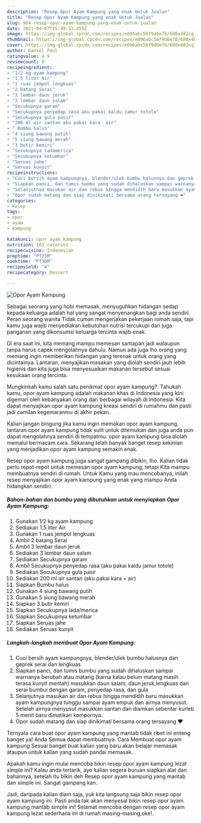 ```yaml
---
description: "Resep Opor Ayam Kampung yang enak Untuk Jualan"
title: "Resep Opor Ayam Kampung yang enak Untuk Jualan"
slug: 964-resep-opor-ayam-kampung-yang-enak-untuk-jualan
date: 2021-04-07T15:49:53.455Z
image: https://img-global.cpcdn.com/recipes/e896abc56f9d6e76/680x482cq70/opor-ayam-kampung-foto-resep-utama.jpg
thumbnail: https://img-global.cpcdn.com/recipes/e896abc56f9d6e76/680x482cq70/opor-ayam-kampung-foto-resep-utama.jpg
cover: https://img-global.cpcdn.com/recipes/e896abc56f9d6e76/680x482cq70/opor-ayam-kampung-foto-resep-utama.jpg
author: Daniel Paul
ratingvalue: 4.9
reviewcount: 8
recipeingredient:
- "1/2 kg ayam kampung"
- "1,5 liter Air"
- "1 ruas jempol lengkuas"
- "2 batang Serai"
- "3 lembar daun jeruk"
- "3 lembar daun salam"
- "Secukupnya garam"
- "Secukupnya penyedap rasa aku pakai kaldu jamur totole"
- "Secukupnya gula pasir"
- "200 ml air santan aku pakai kara  air"
- " Bumbu halus"
- "4 siung bawang putih"
- "5 siung bawang merah"
- "3 butir kemiri"
- "Secukupnya ladamerica"
- "Secukupnya ketumbar"
- "Seruas jahe"
- "Seruas kunyit"
recipeinstructions:
- "Cuci bersih ayam kampungnya, blender/ulek bumbu halusnya dan geprek serai dan lengkuas"
- "Siapkan panci, dan tumis bumbu yang sudah dihaluskan sampai warnanya berubah atau matang (karna kalau belum matang masih terasa kunyit mentah) masukkan daun salam, daun jeruk,lengkuas dan serai bumbui dengan garam, penyedap rasa, dan gula"
- "Selanjutnya masukan air dan rebus hingga mendidih baru masukkan ayam kampungnya tunggu sampai ayam empuk dan airnya menyusut. Setelah airnya menyusut masukkan santan dan diamkan sebentar kurleb 5 menit baru dimatikan kompornya."
- "Opor sudah matang dan siap dinikimati bersama orang tersayang ❤️"
categories:
- Resep
tags:
- opor
- ayam
- kampung

katakunci: opor ayam kampung 
nutrition: 163 calories
recipecuisine: Indonesian
preptime: "PT21M"
cooktime: "PT36M"
recipeyield: "4"
recipecategory: Dessert

---
```



![Opor Ayam Kampung](https://img-global.cpcdn.com/recipes/e896abc56f9d6e76/680x482cq70/opor-ayam-kampung-foto-resep-utama.jpg)

Sebagai seorang yang hobi memasak, menyuguhkan hidangan sedap kepada keluarga adalah hal yang sangat menyenangkan bagi anda sendiri. Peran seorang  wanita Tidak cuman mengerjakan pekerjaan rumah saja, tapi kamu juga wajib menyediakan kebutuhan nutrisi tercukupi dan juga panganan yang dikonsumsi keluarga tercinta wajib enak.

Di era  saat ini, kita memang mampu memesan santapan jadi walaupun tanpa harus capek mengolahnya dahulu. Namun ada juga lho orang yang memang ingin memberikan hidangan yang terenak untuk orang yang dicintainya. Lantaran, menyajikan masakan yang diolah sendiri jauh lebih higienis dan kita juga bisa menyesuaikan makanan tersebut sesuai kesukaan orang tercinta. 



Mungkinkah kamu salah satu penikmat opor ayam kampung?. Tahukah kamu, opor ayam kampung adalah makanan khas di Indonesia yang kini digemari oleh kebanyakan orang dari berbagai wilayah di Indonesia. Kita dapat menyajikan opor ayam kampung kreasi sendiri di rumahmu dan pasti jadi camilan kegemaranmu di akhir pekan.

Kalian jangan bingung jika kamu ingin memakan opor ayam kampung, lantaran opor ayam kampung tidak sulit untuk ditemukan dan juga anda pun dapat mengolahnya sendiri di tempatmu. opor ayam kampung bisa diolah memalui bermacam cara. Sekarang telah banyak banget resep kekinian yang menjadikan opor ayam kampung semakin enak.

Resep opor ayam kampung juga sangat gampang dibikin, lho. Kalian tidak perlu repot-repot untuk memesan opor ayam kampung, tetapi Kita mampu membuatnya sendiri di rumah. Untuk Kamu yang mau mencobanya, inilah resep menyajikan opor ayam kampung yang enak yang mampu Anda hidangkan sendiri.

<!--inarticleads1-->

##### Bahan-bahan dan bumbu yang dibutuhkan untuk menyiapkan Opor Ayam Kampung:

1. Gunakan 1/2 kg ayam kampung
1. Sediakan 1,5 liter Air
1. Gunakan 1 ruas jempol lengkuas
1. Ambil 2 batang Serai
1. Ambil 3 lembar daun jeruk
1. Sediakan 3 lembar daun salam
1. Sediakan Secukupnya garam
1. Ambil Secukupnya penyedap rasa (aku pakai kaldu jamur totole)
1. Sediakan Secukupnya gula pasir
1. Sediakan 200 ml air santan (aku pakai kara + air)
1. Siapkan  Bumbu halus
1. Gunakan 4 siung bawang putih
1. Gunakan 5 siung bawang merah
1. Siapkan 3 butir kemiri
1. Siapkan Secukupnya lada/merica
1. Siapkan Secukupnya ketumbar
1. Siapkan Seruas jahe
1. Sediakan Seruas kunyit




<!--inarticleads2-->

##### Langkah-langkah membuat Opor Ayam Kampung:

1. Cuci bersih ayam kampungnya, blender/ulek bumbu halusnya dan geprek serai dan lengkuas
1. Siapkan panci, dan tumis bumbu yang sudah dihaluskan sampai warnanya berubah atau matang (karna kalau belum matang masih terasa kunyit mentah) masukkan daun salam, daun jeruk,lengkuas dan serai bumbui dengan garam, penyedap rasa, dan gula
1. Selanjutnya masukan air dan rebus hingga mendidih baru masukkan ayam kampungnya tunggu sampai ayam empuk dan airnya menyusut. Setelah airnya menyusut masukkan santan dan diamkan sebentar kurleb 5 menit baru dimatikan kompornya.
1. Opor sudah matang dan siap dinikimati bersama orang tersayang ❤️




Ternyata cara buat opor ayam kampung yang mantab tidak ribet ini enteng banget ya! Anda Semua dapat membuatnya. Cara Membuat opor ayam kampung Sesuai banget buat kalian yang baru akan belajar memasak ataupun untuk kalian yang sudah pandai memasak.

Apakah kamu ingin mulai mencoba bikin resep opor ayam kampung lezat simple ini? Kalau anda tertarik, ayo kalian segera buruan siapkan alat dan bahannya, setelah itu bikin deh Resep opor ayam kampung yang mantab dan simple ini. Sangat gampang kan. 

Jadi, daripada kalian diam saja, yuk kita langsung saja bikin resep opor ayam kampung ini. Pasti anda tak akan menyesal bikin resep opor ayam kampung mantab simple ini! Selamat mencoba dengan resep opor ayam kampung lezat sederhana ini di rumah masing-masing,oke!.

